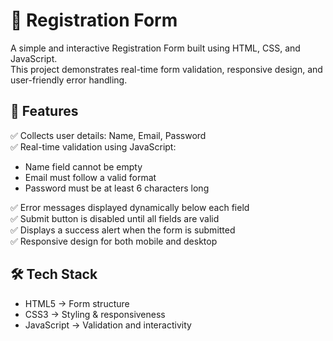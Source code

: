 # 📝 Registration Form

A simple and interactive Registration Form built using HTML, CSS, and JavaScript.  
This project demonstrates real-time form validation, responsive design, and user-friendly error handling.



## 📌 Features

✅ Collects user details: Name, Email, Password  
✅ Real-time validation using JavaScript:
- Name field cannot be empty  
- Email must follow a valid format   
- Password must be at least 6 characters long  

✅ Error messages displayed dynamically below each field  
✅ Submit button is disabled until all fields are valid  
✅ Displays a success alert when the form is submitted  
✅ Responsive design for both mobile and desktop  


## 🛠️ Tech Stack

- HTML5 → Form structure  
- CSS3 → Styling & responsiveness  
- JavaScript → Validation and interactivity  


